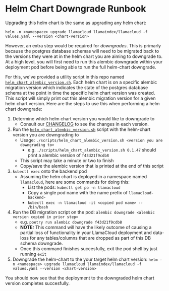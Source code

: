 # Helm Chart Downgrade Runbook

Upgrading this helm chart is the same as upgrading any helm chart:
```shell
helm -n <namespace> upgrade llamacloud llamaindex/llamacloud -f values.yaml --version <chart-version>
```

However, an extra step would be required for *downgrades*. This is primarly because the postgres database schemas will need to be migrated back to the versions they were at in the helm chart you are aiming to downgrade to.
At a high level, you will first need to run this alembic downgrade within your deployment pod before being able to run the full helm-chart downgrade.

For this, we've provided a utility script in this repo named [`helm_chart_alembic_version.sh`](../scripts/helm_chart_alembic_version.sh). Each helm chart is on a specific alembic migration version which indicates the state of the postgres database schema at the point in time the specific helm chart version was created.
This script will simply print out this alembic migration version for a given helm chart version. Here are the steps to use this when performing a helm chart downgrade:
1. Determine which helm chart version you would like to downgrade to
    - Consult our [CHANGELOG](../CHANGELOG.md) to see the changes in each version.
1. Run the [`helm_chart_alembic_version.sh`](../scripts/helm_chart_alembic_version.sh) script with the helm-chart version you are downgrading to
    - Usage: `./scripts/helm_chart_alembic_version.sh <version you are downgrading to>`
        - e.g. `./scripts/helm_chart_alembic_version.sh 0.1.47` should print a alembic version of `f43d21f9cdb8`
    - This script may take a minute or two to finish
    - Copy/save the alembic version that is printed at the end of this script
1. `kubectl exec` onto the backend pod
    - Assuming the helm chart is deployed in a namespace named `llamacloud`, here are some commands for doing this:
        - List the pods: `kubectl get po -n llamacloud`
        - Copy a single pod name with the name prefix of `llamacloud-backend-`
        - `kubectl exec -n llamacloud -it <copied pod name> -- /bin/bash`
1. Run the DB migration script on the pod: `alembic downgrade <alembic version copied in prior step>`
    - e.g. `poetry run alembic downgrade f43d21f9cdb8`
    - **NOTE:** This command will have the likely outcome of causing a partial loss of functionality in your LlamaCloud deployment and data-loss for any tables/columns that are dropped as part of this DB schema downgrade.
    - Once this command finishes succesfully, exit the pod shell by just running `exit`
1. Downgrade the helm-chart to the your target helm chart version: `helm -n <namespace> upgrade llamacloud llamaindex/llamacloud -f values.yaml --version <chart-version>`

You should now see that the deployment to the downgraded helm chart version completes succesfully.
